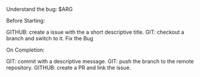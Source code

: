 Understand the bug: $ARG

Before Starting:

GITHUB: create a issue with the a short descriptive title.
GIT: checkout a branch and switch to it.
Fix the Bug

On Completion:

GIT: commit with a descriptive message.
GIT: push the branch to the remote repository.
GITHUB: create a PR and link the issue.